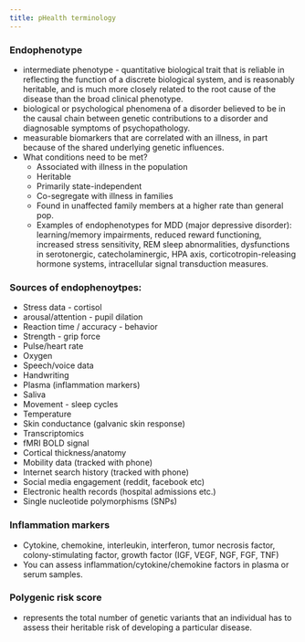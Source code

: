 ```yaml
---
title: pHealth terminology
---
```


### Endophenotype
* intermediate phenotype - quantitative biological trait that is reliable in reflecting the function of a discrete biological system, and is reasonably heritable, and is much more closely related to the root cause of the disease than the broad clinical phenotype.
* biological or psychological phenomena of a disorder believed to be in the causal chain between genetic contributions to a disorder and diagnosable symptoms of psychopathology. 
* measurable biomarkers that are correlated with an illness, in part because of the shared underlying genetic influences.
* What conditions need to be met?
    * Associated with illness in the population
    * Heritable
    * Primarily state-independent
    * Co-segregate with illness in families 
    * Found in unaffected family members at a higher rate than general pop.
    * Examples of endophenotypes for MDD (major depressive disorder): learning/memory impairments, reduced reward functioning, increased stress sensitivity, REM sleep abnormalities, dysfunctions in serotonergic, catecholaminergic, HPA axis, corticotropin-releasing hormone systems, intracellular signal transduction measures.  

### Sources of endophenoytpes:
* Stress data - cortisol 
* arousal/attention - pupil dilation 
* Reaction time / accuracy - behavior 
* Strength - grip force
* Pulse/heart rate
* Oxygen
* Speech/voice data
* Handwriting 
* Plasma (inflammation markers)
* Saliva
* Movement - sleep cycles
* Temperature 
* Skin conductance (galvanic skin response)
* Transcriptomics
* fMRI BOLD signal
* Cortical thickness/anatomy
* Mobility data (tracked with phone)
* Internet search history (tracked with phone)
* Social media engagement (reddit, facebook etc)
* Electronic health records (hospital admissions etc.)
* Single nucleotide polymorphisms (SNPs) 

### Inflammation markers
* Cytokine, chemokine, interleukin, interferon, tumor necrosis factor, colony-stimulating factor, growth factor (IGF, VEGF, NGF, FGF, TNF)
* You can assess inflammation/cytokine/chemokine factors in plasma or serum samples. 

### Polygenic risk score
* represents the total number of genetic variants that an individual has to assess their heritable risk of developing a particular disease.
